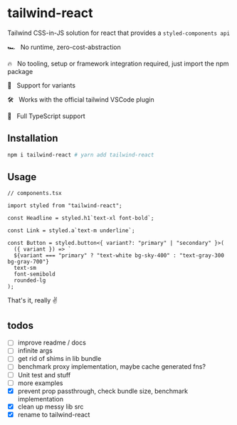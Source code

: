 # tailwind-react

Tailwind CSS-in-JS solution for react that provides a `styled-components api`

🏎 &nbsp; No runtime, zero-cost-abstraction

🔥 &nbsp; No tooling, setup or framework integration required, just import the npm package

🎨 &nbsp; Support for variants

🛠 &nbsp; Works with the official tailwind VSCode plugin

💪 &nbsp; Full TypeScript support

## Installation

```bash
npm i tailwind-react # yarn add tailwind-react
```

## Usage

```tsx
// components.tsx

import styled from "tailwind-react";

const Headline = styled.h1`text-xl font-bold`;

const Link = styled.a`text-m underline`;

const Button = styled.button<{ variant?: "primary" | "secondary" }>(
  ({ variant }) => `
  ${variant === "primary" ? "text-white bg-sky-400" : "text-gray-300 bg-gray-700"}
  text-sm
  font-semibold
  rounded-lg
);
```

That's it, really ✌️

## todos

- [ ] improve readme / docs
- [ ] infinite args
- [ ] get rid of shims in lib bundle
- [ ] benchmark proxy implementation, maybe cache generated fns?
- [ ] Unit test and stuff
- [ ] more examples
- [x] prevent prop passthrough, check bundle size, benchmark implementation
- [x] clean up messy lib src
- [x] rename to tailwind-react
